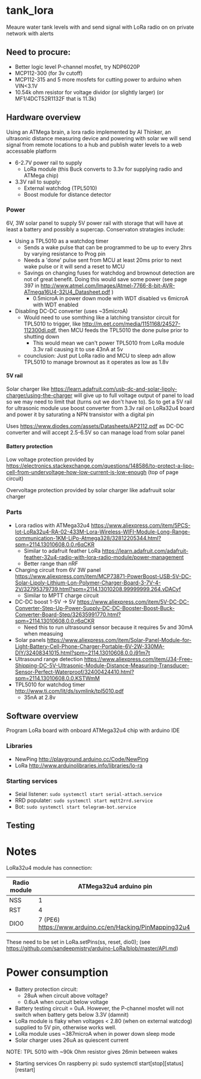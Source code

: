 # tank_lora
Meaure water tank levels with and send signal with LoRa radio on on private network with alerts

## Need to procure:
* Better logic level P-channel mosfet, try NDP6020P
* MCP112-300 (for 3v cutoff)
* MCP112-315 and 5 more mosfets for cutting power to arduino when VIN<3.1V
* 10.54k ohm resistor for voltage dividor (or slightly larger) (or MF1/4DCT52R1132F that is 11.3k)

## Hardware overview
Using an ATMega brain, a lora radio implemented by AI Thinker, an ultrasonic distance measuring device and powering with solar we will send signal from remote locations to a hub and publish water levels to a web accessable platform
* 6-2.7V power rail to supply
   * LoRa module (this Buck converts to 3.3v for supplying radio and ATMega chip)
 * 3.3V rail to supply:
   * External watchdog (TPL5010)
   * Boost module for distance detector

### Power
6V, 3W solar panel to supply 5V power rail with storage that will have at least a battery and possibly a supercap. Conservaton stratagies include:
* Using a TPL5010 as a watchdog timer
   * Sends a wake pulse that can be programmed to be up to every 2hrs by varying resistance to Prog pin
   * Needs a 'done' pulse sent from MCU at least 20ms prior to next wake pulse or it will send a reset to MCU
   * Savings on changing fuses for watchdog and brownout detection are not of great benefit. Doing this would save some power (see page 397 in http://www.atmel.com/Images/Atmel-7766-8-bit-AVR-ATmega16U4-32U4_Datasheet.pdf )
      * 0.5microA in power down mode with WDT disabled vs 6microA with WDT enabled
* Disabling DC-DC converter (uses ~35microA)
   *  Would need to use somthing like a latching transistor circuit for TPL5010 to trigger, like http://m.eet.com/media/1151168/24527-112300di.pdf, then MCU feeds the TPL5010 the done pulse prior to shutting down
      * This would mean we can't power TPL5010 from LoRa module 3.3v rail causing it to use 43nA at 5v
   * counclusion: Just put LoRa radio and MCU to sleep adn allow TPL5010 to manage brownout as it operates as low as 1.8v

#### 5V rail
Solar charger like https://learn.adafruit.com/usb-dc-and-solar-lipoly-charger/using-the-charger will give up to full voltage output of panel to load so we may need to limit that (turns out we don't have to). So to get a  5V rail for ultrasonic module use boost converter from 3.3v rail on LoRa32u4 board and power it by saturating a NPN transistor with a digital pin

Uses https://www.diodes.com/assets/Datasheets/AP2112.pdf as DC-DC converter and will accept 2.5-6.5V so can manage load from solar panel

#### Battery protection
Low voltage protection provided by https://electronics.stackexchange.com/questions/148586/to-protect-a-lipo-cell-from-undervoltage-how-low-current-is-low-enough (top of page circuit)

Overvoltage protection provided by solar charger like adafruuit solar charger

### Parts
* Lora radios with ATMega32u4 https://www.aliexpress.com/item/5PCS-lot-LoRa32u4-RA-02-433M-Lora-Wireless-WIFI-Module-Long-Range-communication-1KM-LiPo-Atmega328/32812205344.html?spm=2114.13010608.0.0.r6qCKR
   * Similar to adafruit feather LoRa https://learn.adafruit.com/adafruit-feather-32u4-radio-with-lora-radio-module/power-management
   * Better range than nRF
* Charging circuit from 6V 3W panel https://www.aliexpress.com/item/MCP73871-PowerBoost-USB-5V-DC-Solar-Lipoly-Lithium-Lon-Polymer-Charger-Board-3-7V-4-2V/32795379739.html?spm=2114.13010208.99999999.264.vDACyf
   * Similar to MPTT charge circuit
* DC-DC boost 1-5V -> 5V https://www.aliexpress.com/item/5V-DC-DC-Converter-Step-Up-Power-Supply-DC-DC-Booster-Boost-Buck-Converter-Board-Step/32635991770.html?spm=2114.13010608.0.0.r6qCKR
   * Need this to run ultrasound sensor because it requires 5v and 30mA when measuing
* Solar panels https://www.aliexpress.com/item/Solar-Panel-Module-for-Light-Battery-Cell-Phone-Charger-Portable-6V-2W-330MA-DIY/32408341015.html?spm=2114.13010608.0.0.j91m7t
* Ultrasound range detection https://www.aliexpress.com/item/J34-Free-Shipping-DC-5V-Ultrasonic-Module-Distance-Measuring-Transducer-Sensor-Perfect-Waterproof/32400424410.html?spm=2114.13010608.0.0.KSTWmM
* TPL5010 for watchdog timer http://www.ti.com/lit/ds/symlink/tpl5010.pdf
   * 35nA at 2.8v

## Software overview

Program LoRa board with onboard ATMega32u4 chip with arduino IDE

### Libraries
* NewPing http://playground.arduino.cc/Code/NewPing
* LoRa http://www.arduinolibraries.info/libraries/lo-ra

### Starting services
* Seial listener: `sudo systemctl start serial-attach.service`
* RRD populater: `sudo systemctl start mqtt2rrd.service`
* Bot: `sudo systemctl start telegram-bot.service`

## Testing

# Notes
LoRa32u4 module has connection:

Radio module | ATMega32u4 arduino pin
--- | ---
NSS |   1
RST |   4
DIO0 | 7 (PE6) https://www.arduino.cc/en/Hacking/PinMapping32u4  

These need to be set in LoRa.setPins(ss, reset, dio0); (see https://github.com/sandeepmistry/arduino-LoRa/blob/master/API.md)

# Power consumption
* Battery protection circuit:
   * 28uA when circuit above voltage?
   * 0.6uA when curcuit below voltage
* Battery testing circuit = 0uA. However, the P-channel mosfet will not switch when battery gets below 3.3V (damnit)
* LoRa module is flaky when voltages < 2.80 (when on external watcdog) supplied to 5V pin, otherwise works well.
* LoRa module uses ~387microA when in power down sleep mode
* Solar charger uses 26uA as quiescent current

NOTE: TPL 5010 with ~90k Ohm resistor gives 26min between wakes

* Starting services
 On raspberry pi: sudo systemctl start[stop][status][restart] <service name>


